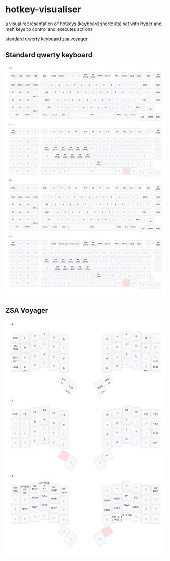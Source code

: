 # hotkey-visualiser
a visual representation of hotkeys (keyboard shortcuts) set with hyper and meh keys to control and executes actions

[standard qwerty keyboard](./keychron_q12_keymap.svg) [zsa voyager](./zsa_voyager_keymap.svg)

## Standard qwerty keyboard
![keychron q12 keymap](./keychron_q12_keymap.svg)

## ZSA Voyager
![zsa voyager keymap](./zsa_voyager_keymap.svg)